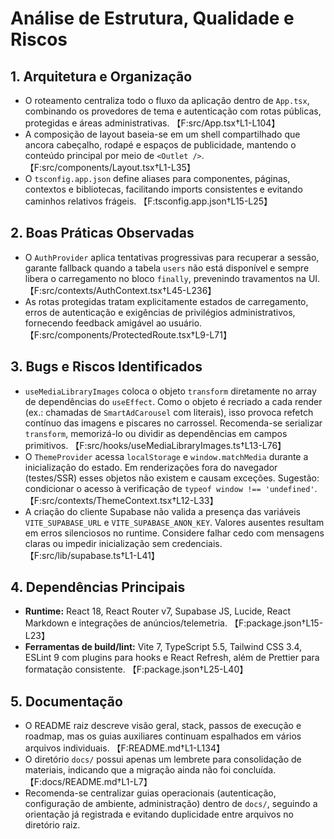 # Análise de Estrutura, Qualidade e Riscos

## 1. Arquitetura e Organização
- O roteamento centraliza todo o fluxo da aplicação dentro de `App.tsx`, combinando os provedores de tema e autenticação com rotas públicas, protegidas e áreas administrativas. 【F:src/App.tsx†L1-L104】
- A composição de layout baseia-se em um shell compartilhado que ancora cabeçalho, rodapé e espaços de publicidade, mantendo o conteúdo principal por meio de `<Outlet />`. 【F:src/components/Layout.tsx†L1-L35】
- O `tsconfig.app.json` define aliases para componentes, páginas, contextos e bibliotecas, facilitando imports consistentes e evitando caminhos relativos frágeis. 【F:tsconfig.app.json†L15-L25】

## 2. Boas Práticas Observadas
- O `AuthProvider` aplica tentativas progressivas para recuperar a sessão, garante fallback quando a tabela `users` não está disponível e sempre libera o carregamento no bloco `finally`, prevenindo travamentos na UI. 【F:src/contexts/AuthContext.tsx†L45-L236】
- As rotas protegidas tratam explicitamente estados de carregamento, erros de autenticação e exigências de privilégios administrativos, fornecendo feedback amigável ao usuário. 【F:src/components/ProtectedRoute.tsx†L9-L71】

## 3. Bugs e Riscos Identificados
- `useMediaLibraryImages` coloca o objeto `transform` diretamente no array de dependências do `useEffect`. Como o objeto é recriado a cada render (ex.: chamadas de `SmartAdCarousel` com literais), isso provoca refetch contínuo das imagens e piscares no carrossel. Recomenda-se serializar `transform`, memorizá-lo ou dividir as dependências em campos primitivos. 【F:src/hooks/useMediaLibraryImages.ts†L13-L76】
- O `ThemeProvider` acessa `localStorage` e `window.matchMedia` durante a inicialização do estado. Em renderizações fora do navegador (testes/SSR) esses objetos não existem e causam exceções. Sugestão: condicionar o acesso à verificação de `typeof window !== 'undefined'`. 【F:src/contexts/ThemeContext.tsx†L12-L33】
- A criação do cliente Supabase não valida a presença das variáveis `VITE_SUPABASE_URL` e `VITE_SUPABASE_ANON_KEY`. Valores ausentes resultam em erros silenciosos no runtime. Considere falhar cedo com mensagens claras ou impedir inicialização sem credenciais. 【F:src/lib/supabase.ts†L1-L41】

## 4. Dependências Principais
- **Runtime:** React 18, React Router v7, Supabase JS, Lucide, React Markdown e integrações de anúncios/telemetria. 【F:package.json†L15-L23】
- **Ferramentas de build/lint:** Vite 7, TypeScript 5.5, Tailwind CSS 3.4, ESLint 9 com plugins para hooks e React Refresh, além de Prettier para formatação consistente. 【F:package.json†L25-L40】

## 5. Documentação
- O README raiz descreve visão geral, stack, passos de execução e roadmap, mas os guias auxiliares continuam espalhados em vários arquivos individuais. 【F:README.md†L1-L134】
- O diretório `docs/` possui apenas um lembrete para consolidação de materiais, indicando que a migração ainda não foi concluída. 【F:docs/README.md†L1-L7】
- Recomenda-se centralizar guias operacionais (autenticação, configuração de ambiente, administração) dentro de `docs/`, seguindo a orientação já registrada e evitando duplicidade entre arquivos no diretório raiz.
